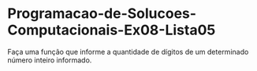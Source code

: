 # Programacao-de-Solucoes-Computacionais-Ex08-Lista05
Faça uma função que informe a quantidade de dígitos de um determinado número inteiro informado.
